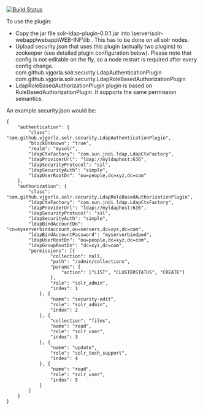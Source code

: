 [![Build Status](https://travis-ci.org/vjgorla/solr-ldap-plugin.svg?branch=master)](https://travis-ci.org/vjgorla/solr-ldap-plugin)

To use the plugin:
- Copy the jar file solr-ldap-plugin-0.0.1.jar into \server\solr-webapp\webapp\WEB-INF\lib . This has to be done on all solr nodes.
- Upload security.json that uses this plugin (actually two plugins) to zookeeper (see detailed plugin configuration below). Please note that config is not editable on the fly, so a node restart is required after every config change.
com.github.vjgorla.solr.security.LdapAuthenticationPlugin
com.github.vjgorla.solr.security.LdapRoleBasedAuthorizationPlugin
- LdapRoleBasedAuthorizationPlugin plugin is based on RuleBasedAuthorizationPlugin. It supports the same permission semantics.

An example security.json would be:

```
{
	"authentication": {
		"class": "com.github.vjgorla.solr.security.LdapAuthenticationPlugin",
		"blockUnknown": "true",
		"realm": "mysolr",
		"ldapCtxFactory": "com.sun.jndi.ldap.LdapCtxFactory",
		"ldapProviderUrl": "ldap://myldaphost:636",
		"ldapSecurityProtocol": "ssl",
		"ldapSecurityAuth": "simple",
		"ldapUserRootDn": "ou=people,dc=xyz,dc=com"
	},
	"authorization": {
		"class": "com.github.vjgorla.solr.security.LdapRoleBasedAuthorizationPlugin",
		"ldapCtxFactory": "com.sun.jndi.ldap.LdapCtxFactory",
		"ldapProviderUrl": "ldap://myldaphost:636",
		"ldapSecurityProtocol": "ssl",
		"ldapSecurityAuth": "simple",
		"ldapBindAccountDn": "cn=myserverbindaccount,ou=servers,dc=xyz,dc=com",
		"ldapBindAccountPassword": "myserverbindpwd",
		"ldapUserRootDn": "ou=people,dc=xyz,dc=com",
		"ldapGroupRootDn": "dc=xyz,dc=com",
		"permissions": [{
				"collection": null,
				"path": "/admin/collections",
				"params": {
					"action": ["LIST", "CLUSTERSTATUS", "CREATE"]
				},
				"role": "solr_admin",
				"index": 1
			}, {
				"name": "security-edit",
				"role": "solr_admin",
				"index": 2
			}, {
				"collection": "films",
				"name": "read",
				"role": "solr_user",
				"index": 3
			}, {
				"name": "update",
				"role": "solr_tech_support",
				"index": 4
			}, {
				"name": "read",
				"role": "solr_user",
				"index": 5
			}
		]
	}
}
```
